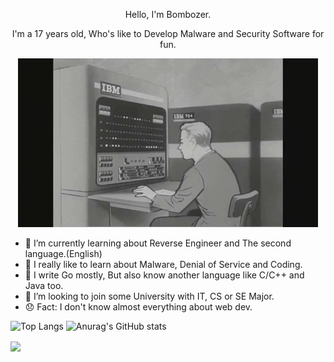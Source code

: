 <p align="center">
    Hello, I'm Bombozer.
</p>

<p align="center">
    I'm a 17 years old, Who's like to Develop Malware and Security Software for fun.
</p>

<p align="center">
    <img src="qweoiuqweiu.gif" alt="Typing">
</p>

- 🌱 I’m currently learning about Reverse Engineer and The second language.(English)
- 🎩 I really like to learn about Malware, Denial of Service and Coding.
- 👾 I write Go mostly, But also know another language like C/C++ and Java too.
- 🧢 I’m looking to join some University with IT, CS or SE Major.
- 😞 Fact: I don't know almost everything about web dev.

![Top Langs](https://github-readme-stats.vercel.app/api/top-langs/?username=Bombozer&show_icons=true)
![Anurag's GitHub stats](https://github-readme-stats.vercel.app/api?username=Bombozer&show_icons=true)

<a href="https://github.com/R4bin/Fatebot-v0.3.1">
  <img align="center" src="https://github-readme-stats.vercel.app/api/pin/?username=Bombozer&repo=Fatebot-v0.3.1&show_icons=true" />
</a>
